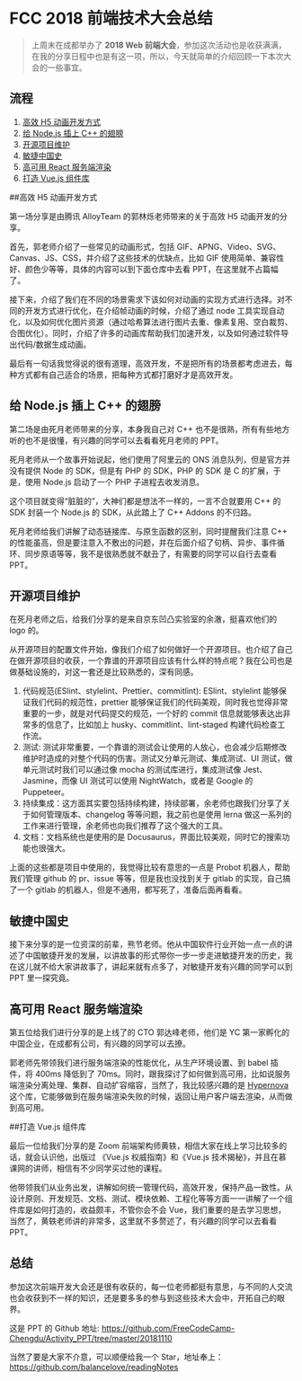 # FCC 2018 前端技术大会总结

> 上周末在成都举办了 **2018 Web 前端大会**，参加这次活动也是收获满满，在我的分享日程中也是有这一项，所以，今天就简单的介绍回顾一下本次大会的一些事宜。

## 流程

1. [高效 H5 动画开发方式](#高效H5动画开发方式)
2. [给 Node.js 插上 C++ 的翅膀](#给node.js插上c++的翅膀)
3. [开源项目维护](#开源项目维护)
4. [敏捷中国史](#敏捷中国史)
5. [高可用 React 服务端渲染](#高可用react服务端渲染)
6. [打造 Vue.js 组件库](#打造vue.js组件库)

##高效 H5 动画开发方式

第一场分享是由腾讯 AlloyTeam 的郭林烁老师带来的关于高效 H5 动画开发的分享。

首先，郭老师介绍了一些常见的动画形式，包括 GIF、APNG、Video、SVG、Canvas、JS、CSS，并介绍了这些技术的优缺点，比如 GIF 使用简单、兼容性好、颜色少等等，具体的内容可以到下面仓库中去看 PPT，在这里就不占篇幅了。

接下来，介绍了我们在不同的场景需求下该如何对动画的实现方式进行选择。对不同的开发方式进行优化，在介绍帧动画的时候，介绍了通过 node 工具实现自动化，以及如何优化图片资源（通过哈希算法进行图片去重、像素复用、空白裁剪、合图优化）。同时，介绍了许多的动画库帮助我们加速开发，以及如何通过软件导出代码/数据生成动画。

最后有一句话我觉得说的很有道理，高效开发，不是把所有的场景都考虑进去，每种方式都有自己适合的场景，把每种方式都打磨好才是高效开发。

## 给 Node.js 插上 C++ 的翅膀

第二场是由死月老师带来的分享，本身我自己对 C++ 也不是很熟，所有有些地方听的也不是很懂，有兴趣的同学可以去看看死月老师的 PPT。

死月老师从一个故事开始说起，他们使用了阿里云的 ONS 消息队列，但是官方并没有提供 Node 的 SDK，但是有 PHP 的 SDK，PHP 的 SDK 是 C 的扩展，于是，使用 Node.js 启动了一个 PHP 子进程去收发消息。

这个项目就变得“脏脏的”，大神们都是想法不一样的，一言不合就要用 C++ 的 SDK 封装一个 Node.js 的 SDK，从此踏上了 C++ Addons 的不归路。

死月老师给我们讲解了动态链接库、与原生函数的区别，同时提醒我们注意 C++ 的性能虽高，但是要注意入不敷出的问题，并在后面介绍了句柄、异步、事件循环、同步原语等等，我不是很熟悉就不献丑了，有需要的同学可以自行去查看 PPT。

## 开源项目维护

在死月老师之后，给我们分享的是来自京东凹凸实验室的余澈，挺喜欢他们的 logo 的。

从开源项目的配置文件开始，像我们介绍了如何做好一个开源项目。也介绍了自己在做开源项目的收获，一个靠谱的开源项目应该有什么样的特点呢？我在公司也是做基础设施的，对这一套还是比较熟悉的，深有同感。

1. 代码规范(ESlint、stylelint、Prettier、commitlint): ESlint、stylelint 能够保证我们代码的规范性，prettier 能够保证我们的代码美观，同时我也觉得非常重要的一步，就是对代码提交的规范，一个好的 commit 信息就能够表达出非常多的信息了，比如加上 husky、commitlint、lint-staged 构建代码检查工作流。
2. 测试: 测试非常重要，一个靠谱的测试会让使用的人放心，也会减少后期修改维护时造成的对整个代码的伤害。测试又分单元测试、集成测试、UI 测试，做单元测试时我们可以通过像 mocha 的测试库进行，集成测试像 Jest、Jasmine，而像 UI 测试可以使用 NightWatch，或者是 Google 的 Puppeteer。
3. 持续集成：这方面其实要包括持续构建，持续部署，余老师也跟我们分享了关于如何管理版本、changelog 等等问题，我之前也是使用 lerna 做这一系列的工作来进行管理，余老师也向我们推荐了这个强大的工具。
4. 文档：文档系统也是使用的是 Docusaurus，界面比较美观，同时它的搜索功能也很强大。

上面的这些都是项目中使用的，我觉得比较有意思的一点是 Probot 机器人，帮助我们管理 github 的 pr、issue 等等，但是我也没找到关于 gitlab 的实现，自己搞了一个 gitlab 的机器人，但是不通用，都写死了，准备后面再看看。

## 敏捷中国史

接下来分享的是一位资深的前辈，熊节老师。他从中国软件行业开始一点一点的讲述了中国敏捷开发的发展，以讲故事的形式带你一步一步走进敏捷开发的历史，我在这儿就不给大家讲故事了，讲起来就有点多了，对敏捷开发有兴趣的同学可以到 PPT 里一探究竟。

## 高可用 React 服务端渲染

第五位给我们进行分享的是上线了的 CTO 郭达峰老师，他们是 YC 第一家孵化的中国企业，在成都有公司，有兴趣的同学可以去撩。

郭老师先带领我们进行服务端渲染的性能优化，从生产环境设置、到 babel 插件，将 400ms 降低到了 70ms。同时，跟我探讨了如何做到高可用，比如说服务端渲染分离处理、集群、自动扩容缩容，当然了，我比较感兴趣的是 [Hypernova](https://github.com/airbnb/hypernova) 这个库，它能够做到在服务端渲染失败的时候，返回让用户客户端去渲染，从而做到高可用。

##打造 Vue.js 组件库

最后一位给我们分享的是 Zoom 前端架构师黄轶，相信大家在线上学习比较多的话，就会认识他，出版过 《Vue.js 权威指南》和《Vue.js 技术揭秘》，并且在慕课网的讲师，相信有不少同学买过他的课程。

他带领我们从业务出发，讲解如何统一管理代码，高效开发，保持产品一致性。从设计原则、开发规范、文档、测试、模块依赖、工程化等等方面一一讲解了一个组件库是如何打造的，收益颇丰，不管你会不会 Vue，我们重要的是去学习思想，当然了，黄轶老师讲的非常多，这里就不多赘述了，有兴趣的同学可以去看看 PPT。

## 总结

参加这次前端开发大会还是很有收获的，每一位老师都挺有意思，与不同的人交流也会收获到不一样的知识，还是要多多的参与到这些技术大会中，开拓自己的眼界。

这是 PPT 的 Github 地址: https://github.com/FreeCodeCamp-Chengdu/Activity_PPT/tree/master/20181110

当然了要是大家不介意，可以顺便给我一个 Star，地址奉上：https://github.com/balancelove/readingNotes
